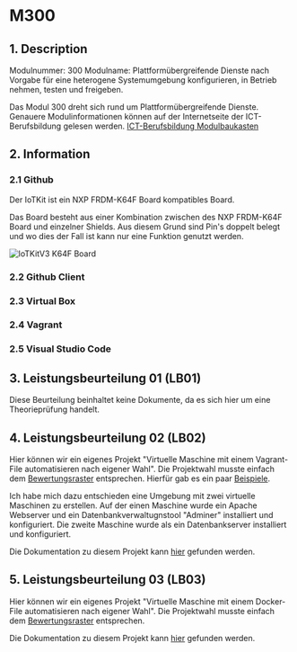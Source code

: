 # M300
## 1. Description
Modulnummer:    300
Modulname:      Plattformübergreifende Dienste nach Vorgabe für eine heterogene Systemumgebung konfigurieren, in Betrieb nehmen, testen und freigeben.

Das Modul 300 dreht sich rund um Plattformübergreifende Dienste. Genauere Modulinformationen können auf der Internetseite der ICT-Berufsbildung gelesen werden.
[ICT-Berufsbildung Modulbaukasten](https://cf.ict-berufsbildung.ch/modules.php?name=Mbk&a=20101&cmodnr=300&noheader=1)

## 2. Information

### 2.1 Github
Der IoTKit ist ein NXP FRDM-K64F Board kompatibles Board.

Das Board besteht aus einer Kombination zwischen des NXP FRDM-K64F Board und einzelner Shields. Aus diesem Grund sind Pin's doppelt belegt und wo dies der Fall ist kann nur eine Funktion genutzt werden.

![IoTKitV3 K64F Board](IoTKit.png)


### 2.2 Github Client



### 2.3 Virtual Box

### 2.4 Vagrant

### 2.5 Visual Studio Code

## 3. Leistungsbeurteilung 01 (LB01)
Diese Beurteilung beinhaltet keine Dokumente, da es sich hier um eine Theorieprüfung handelt.

## 4. Leistungsbeurteilung 02 (LB02)
Hier können wir ein eigenes Projekt "Virtuelle Maschine mit einem Vagrant-File automatisieren nach eigener Wahl". Die Projektwahl musste einfach dem [Bewertungsraster](https://bscw.tbz.ch/bscw/bscw.cgi/31351309?op=preview&back_url=31350371) entsprechen. Hierfür gab es ein paar [Beispiele](https://github.com/mc-b/M300/tree/master/vagrant).

Ich habe mich dazu entschieden eine Umgebung mit zwei virtuelle Maschinen zu erstellen. Auf der einen Maschine wurde ein Apache Webserver und ein Datenbankverwaltugnstool "Adminer" installiert und konfiguriert. Die zweite Maschine wurde als ein Datenbankserver installiert und konfiguriert.

Die Dokumentation zu diesem Projekt kann [hier](https://github.com/brasricardo/M300-Services/tree/master/lb02) gefunden werden.

## 5. Leistungsbeurteilung 03 (LB03)
Hier können wir ein eigenes Projekt "Virtuelle Maschine mit einem Docker-File automatisieren nach eigener Wahl". Die Projektwahl musste einfach dem [Bewertungsraster](https://bscw.tbz.ch/bscw/bscw.cgi/d31406123/BewertungsrasterLB3.pdf) entsprechen.



Die Dokumentation zu diesem Projekt kann [hier](https://github.com/brasricardo/M300-Services/tree/master/lb03) gefunden werden.
